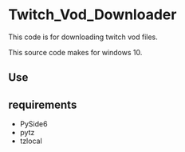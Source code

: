 # Twitch_Vod_Downloader
This code is for downloading twitch vod files.

This source code makes for windows 10.  

## Use

 
## requirements
* PySide6
* pytz
* tzlocal
